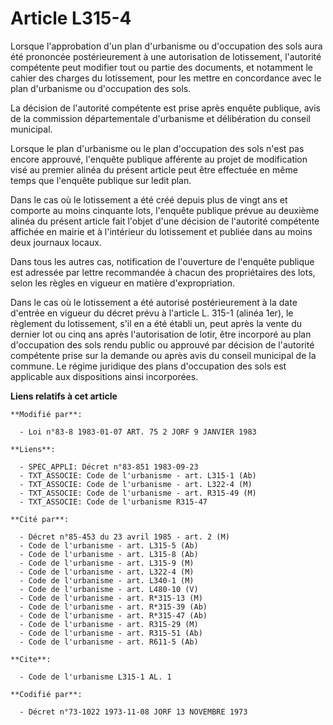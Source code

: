 # Article L315-4

Lorsque l'approbation d'un plan d'urbanisme ou d'occupation des sols aura été prononcée postérieurement à une autorisation de
lotissement, l'autorité compétente peut modifier tout ou partie des documents, et notamment le cahier des charges du
lotissement, pour les mettre en concordance avec le plan d'urbanisme ou d'occupation des sols.

La décision de l'autorité compétente est prise après enquête publique, avis de la commission départementale d'urbanisme et
délibération du conseil municipal.

Lorsque le plan d'urbanisme ou le plan d'occupation des sols n'est pas encore approuvé, l'enquête publique afférente au
projet de modification visé au premier alinéa du présent article peut être effectuée en même temps que l'enquête publique sur
ledit plan.

Dans le cas où le lotissement a été créé depuis plus de vingt ans et comporte au moins cinquante lots, l'enquête publique
prévue au deuxième alinéa du présent article fait l'objet d'une décision de l'autorité compétente affichée en mairie et à
l'intérieur du lotissement et publiée dans au moins deux journaux locaux.

Dans tous les autres cas, notification de l'ouverture de l'enquête publique est adressée par lettre recommandée à chacun des
propriétaires des lots, selon les règles en vigueur en matière d'expropriation.

Dans le cas où le lotissement a été autorisé postérieurement à la date d'entrée en vigueur du décret prévu à l'article L.
315-1 (alinéa 1er), le règlement du lotissement, s'il en a été établi un, peut après la vente du dernier lot ou cinq ans
après l'autorisation de lotir, être incorporé au plan d'occupation des sols rendu public ou approuvé par décision de
l'autorité compétente prise sur la demande ou après avis du conseil municipal de la commune. Le régime juridique des plans
d'occupation des sols est applicable aux dispositions ainsi incorporées.

**Liens relatifs à cet article**

	**Modifié par**:

	  - Loi n°83-8 1983-01-07 ART. 75 2 JORF 9 JANVIER 1983

	**Liens**:

	  - SPEC_APPLI: Décret n°83-851 1983-09-23
	  - TXT_ASSOCIE: Code de l'urbanisme - art. L315-1 (Ab)
	  - TXT_ASSOCIE: Code de l'urbanisme - art. L322-4 (M)
	  - TXT_ASSOCIE: Code de l'urbanisme - art. R315-49 (M)
	  - TXT_ASSOCIE: Code de l'urbanisme R315-47

	**Cité par**:

	  - Décret n°85-453 du 23 avril 1985 - art. 2 (M)
	  - Code de l'urbanisme - art. L315-5 (Ab)
	  - Code de l'urbanisme - art. L315-8 (Ab)
	  - Code de l'urbanisme - art. L315-9 (M)
	  - Code de l'urbanisme - art. L322-4 (M)
	  - Code de l'urbanisme - art. L340-1 (M)
	  - Code de l'urbanisme - art. L480-10 (V)
	  - Code de l'urbanisme - art. R*315-13 (M)
	  - Code de l'urbanisme - art. R*315-39 (Ab)
	  - Code de l'urbanisme - art. R*315-47 (Ab)
	  - Code de l'urbanisme - art. R315-29 (M)
	  - Code de l'urbanisme - art. R315-51 (Ab)
	  - Code de l'urbanisme - art. R611-5 (Ab)

	**Cite**:

	  - Code de l'urbanisme L315-1 AL. 1

	**Codifié par**:

	  - Décret n°73-1022 1973-11-08 JORF 13 NOVEMBRE 1973
